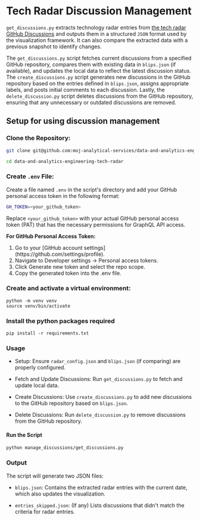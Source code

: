 # Tech Radar Discussion Management

`get_discussions.py` extracts technology radar entries from [the tech radar GitHub Discussions](https://github.com/moj-analytical-services/data-and-analytics-engineering-tech-radar/discussions) and outputs them in a structured `JSON` format used by the visualization framework. It can also compare the extracted data with a previous snapshot to identify changes.

The `get_discussions.py` script fetches current discussions from a specified GitHub repository, compares them with existing data in `blips.json` (if available), and updates the local data to reflect the latest discussion status. The `create_discussions.py` script generates new discussions in the GitHub repository based on the entries defined in `blips.json`, assigns appropriate labels, and posts initial comments to each discussion. Lastly, the `delete_discussion.py` script deletes discussions from the GitHub repository, ensuring that any unnecessary or outdated discussions are removed.



## Setup for using discussion management

### Clone the Repository:

```bash
git clone git@github.com:moj-analytical-services/data-and-analytics-engineering-tech-radar.git
```
```bash
cd data-and-analytics-engineering-tech-radar
```
### Create `.env` File: 

Create a file named `.env` in the script's directory and add your GitHub personal access token in the following format:
```bash
GH_TOKEN=<your_github_token>
```
Replace `<your_github_token>` with your actual GitHub personal access token (PAT) that has the necessary permissions for GraphQL API access.

**For GitHub Personal Access Token:**
<ol>
<li> Go to your [GitHub account settings](https://github.com/settings/profile). </li> 
<li> Navigate to Developer settings -> Personal access tokens. </li>
<li> Click Generate new token and select the repo scope. </li>
<li> Copy the generated token into the .env file. </li> 

</ol>

### Create and activate a virtual environment:

```
python -m venv venv
source venv/bin/activate
```
### Install the python packages required


```pythpn
pip install -r requirements.txt
```


### Usage

- Setup: Ensure `radar_config.json` and `blips.json` (if comparing) are properly configured.

- Fetch and Update Discussions: Run `get_discussions.py` to fetch and update local data.

- Create Discussions: Use `create_discussions.py` to add new discussions to the GitHub repository based on `blips.json`.

- Delete Discussions: Run `delete_discussion.py` to remove discussions from the GitHub repository.

#### Run the Script
```bash
python manage_discussions/get_discussions.py
```
### Output

The script will generate two JSON files:

- `blips.json`: Contains the extracted radar entries with the current date, which also updates the visualization.

- `entries_skipped.json`: (If any) Lists discussions that didn't match the criteria for radar entries.
</ol>